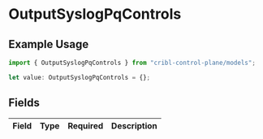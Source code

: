 # OutputSyslogPqControls

## Example Usage

```typescript
import { OutputSyslogPqControls } from "cribl-control-plane/models";

let value: OutputSyslogPqControls = {};
```

## Fields

| Field       | Type        | Required    | Description |
| ----------- | ----------- | ----------- | ----------- |